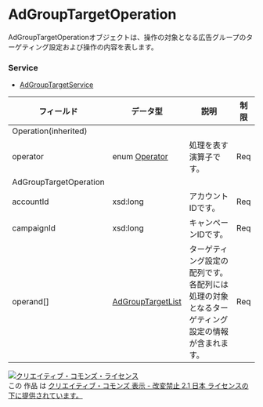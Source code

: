 # AdGroupTargetOperation
AdGroupTargetOperationオブジェクトは、操作の対象となる広告グループのターゲティング設定および操作の内容を表します。
### Service
+ [AdGroupTargetService](../services/AdGroupTargetService.md)

| フィールド | データ型 | 説明 | 制限 | 
|---|---|---|---|
| Operation(inherited)||||
| operator| enum <a href="./Operator.md">Operator</a>| 処理を表す演算子です。| Req |
| AdGroupTargetOperation||||
| accountId| xsd:long| アカウントIDです。| Req |
| campaignId| xsd:long| キャンペーンIDです。| Req |
| operand[]| <a href="./AdGroupTargetList.md">AdGroupTargetList</a>| ターゲティング設定の配列です。各配列には処理の対象となるターゲティング設定の情報が含まれます。| Req |
<a rel="license" href="http://creativecommons.org/licenses/by-nd/2.1/jp/"><img alt="クリエイティブ・コモンズ・ライセンス" style="border-width:0" src="https://i.creativecommons.org/l/by-nd/2.1/jp/88x31.png" /></a><br />この 作品 は <a rel="license" href="http://creativecommons.org/licenses/by-nd/2.1/jp/">クリエイティブ・コモンズ 表示 - 改変禁止 2.1 日本 ライセンスの下に提供されています。</a>
